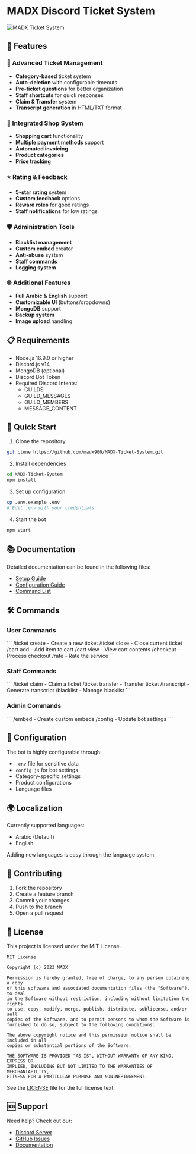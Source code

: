 # MADX Discord Ticket System

![MADX Ticket System](https://example.com/banner.png)

## 🌟 Features

### 🎫 Advanced Ticket Management
- **Category-based** ticket system
- **Auto-deletion** with configurable timeouts
- **Pre-ticket questions** for better organization
- **Staff shortcuts** for quick responses
- **Claim & Transfer** system
- **Transcript generation** in HTML/TXT format

### 🛒 Integrated Shop System
- **Shopping cart** functionality
- **Multiple payment methods** support
- **Automated invoicing**
- **Product categories**
- **Price tracking**

### ⭐ Rating & Feedback
- **5-star rating** system
- **Custom feedback** options
- **Reward roles** for good ratings
- **Staff notifications** for low ratings

### 🛡️ Administration Tools
- **Blacklist management**
- **Custom embed** creator
- **Anti-abuse** system
- **Staff commands**
- **Logging system**

### 🌐 Additional Features
- **Full Arabic & English** support
- **Customizable UI** (buttons/dropdowns)
- **MongoDB** support
- **Backup system**
- **Image upload** handling

## 📋 Requirements

- Node.js 16.9.0 or higher
- Discord.js v14
- MongoDB (optional)
- Discord Bot Token
- Required Discord Intents:
  - GUILDS
  - GUILD_MESSAGES
  - GUILD_MEMBERS
  - MESSAGE_CONTENT

## 🚀 Quick Start

1. Clone the repository
```bash
git clone https://github.com/madx900/MADX-Ticket-System.git
```

2. Install dependencies
```bash
cd MADX-Ticket-System
npm install
```

3. Set up configuration
```bash
cp .env.example .env
# Edit .env with your credentials
```

4. Start the bot
```bash
npm start
```

## 📚 Documentation

Detailed documentation can be found in the following files:
- [Setup Guide](setup.md)
- [Configuration Guide](config.md)
- [Command List](commands.md)

## 🛠️ Commands

### User Commands
\`\`\`
/ticket create - Create a new ticket
/ticket close  - Close current ticket
/cart add      - Add item to cart
/cart view     - View cart contents
/checkout      - Process checkout
/rate          - Rate the service
\`\`\`

### Staff Commands
\`\`\`
/ticket claim    - Claim a ticket
/ticket transfer - Transfer ticket
/transcript      - Generate transcript
/blacklist      - Manage blacklist
\`\`\`

### Admin Commands
\`\`\`
/embed   - Create custom embeds
/config  - Update bot settings
\`\`\`

## 🔧 Configuration

The bot is highly configurable through:
- `.env` file for sensitive data
- `config.js` for bot settings
- Category-specific settings
- Product configurations
- Language files

## 🌍 Localization

Currently supported languages:
- Arabic (Default)
- English

Adding new languages is easy through the language system.

## 🤝 Contributing

1. Fork the repository
2. Create a feature branch
3. Commit your changes
4. Push to the branch
5. Open a pull request

## 📜 License

This project is licensed under the MIT License.

```
MIT License

Copyright (c) 2023 MADX

Permission is hereby granted, free of charge, to any person obtaining a copy
of this software and associated documentation files (the "Software"), to deal
in the Software without restriction, including without limitation the rights
to use, copy, modify, merge, publish, distribute, sublicense, and/or sell
copies of the Software, and to permit persons to whom the Software is
furnished to do so, subject to the following conditions:

The above copyright notice and this permission notice shall be included in all
copies or substantial portions of the Software.

THE SOFTWARE IS PROVIDED "AS IS", WITHOUT WARRANTY OF ANY KIND, EXPRESS OR
IMPLIED, INCLUDING BUT NOT LIMITED TO THE WARRANTIES OF MERCHANTABILITY,
FITNESS FOR A PARTICULAR PURPOSE AND NONINFRINGEMENT.
```

See the [LICENSE](LICENSE) file for the full license text.

## 🆘 Support

Need help? Check out our:
- [Discord Server](https://discord.gg/your-server)
- [GitHub Issues](https://github.com/madx900/MADX-Ticket-System/issues)
- [Documentation](docs/)
